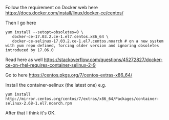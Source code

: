 Follow the requirement on Docker web here https://docs.docker.com/install/linux/docker-ce/centos/

Then I go here
```
yum install --setopt=obsoletes=0 \
   docker-ce-17.03.2.ce-1.el7.centos.x86_64 \
   docker-ce-selinux-17.03.2.ce-1.el7.centos.noarch # on a new system with yum repo defined, forcing older version and ignoring obsoletes introduced by 17.06.0
```

Read here as well https://stackoverflow.com/questions/45272827/docker-ce-on-rhel-requires-container-selinux-2-9

Go to here https://centos.pkgs.org/7/centos-extras-x86_64/

Install the container-selinux (the latest one) e.g.

```
yum install http://mirror.centos.org/centos/7/extras/x86_64/Packages/container-selinux-2.68-1.el7.noarch.rpm
```

After that I think it's OK.
